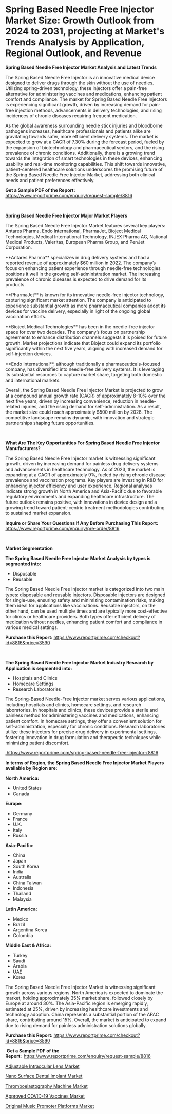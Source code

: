 <p><h1>Spring Based Needle Free Injector Market Size: Growth Outlook from 2024 to 2031, projecting at Market's Trends Analysis by Application, Regional Outlook, and Revenue</h1></p><p><strong>Spring Based Needle Free Injector Market Analysis and Latest Trends</strong></p>
<p><p>The Spring Based Needle Free Injector is an innovative medical device designed to deliver drugs through the skin without the use of needles. Utilizing spring-driven technology, these injectors offer a pain-free alternative for administering vaccines and medications, enhancing patient comfort and compliance. The market for Spring Based Needle Free Injectors is experiencing significant growth, driven by increasing demand for pain-free injection methods, advancements in delivery technologies, and rising incidences of chronic diseases requiring frequent medication.</p><p>As the global awareness surrounding needle stick injuries and bloodborne pathogens increases, healthcare professionals and patients alike are gravitating towards safer, more efficient delivery systems. The market is expected to grow at a CAGR of 7.30% during the forecast period, fueled by the expansion of biotechnology and pharmaceutical sectors, and the rising prevalence of chronic conditions. Additionally, there is a growing trend towards the integration of smart technologies in these devices, enhancing usability and real-time monitoring capabilities. This shift towards innovative, patient-centered healthcare solutions underscores the promising future of the Spring Based Needle Free Injector Market, addressing both clinical needs and patient preferences effectively.</p></p>
<p><strong>Get a Sample PDF of the Report:&nbsp;</strong> <a href="https://www.reportprime.com/enquiry/request-sample/8816?utm_campaign=8&utm_medium=2&utm_source=Github&utm_content=ia&utm_term=28112024&utm_id=spring-based-needle-free-injector">https://www.reportprime.com/enquiry/request-sample/8816</a></p>
<p>&nbsp;</p>
<p><strong>Spring Based Needle Free Injector Major Market Players</strong></p>
<p><p>The Spring Based Needle Free Injector Market features several key players: Antares Pharma, Endo International, PharmaJet, Bioject Medical Technologies, Medical International Technology, INJEX Pharma AG, National Medical Products, Valeritas, European Pharma Group, and PenJet Corporation.</p><p>**Antares Pharma** specializes in drug delivery systems and had a reported revenue of approximately $60 million in 2022. The company’s focus on enhancing patient experience through needle-free technologies positions it well in the growing self-administration market. The increasing prevalence of chronic diseases is expected to drive demand for its products.</p><p>**PharmaJet** is known for its innovative needle-free injector technology, capturing significant market attention. The company is anticipated to experience substantial growth as more pharmaceutical companies adopt its devices for vaccine delivery, especially in light of the ongoing global vaccination efforts.</p><p>**Bioject Medical Technologies** has been in the needle-free injector space for over two decades. The company’s focus on partnership agreements to enhance distribution channels suggests it is poised for future growth. Market projections indicate that Bioject could expand its portfolio significantly within the next five years, aligning with increased demand for self-injection devices.</p><p>**Endo International**, although traditionally a pharmaceuticals-focused company, has diversified into needle-free delivery systems. It is leveraging its substantial resources to capture market share, targeting both domestic and international markets.</p><p>Overall, the Spring Based Needle Free Injector Market is projected to grow at a compound annual growth rate (CAGR) of approximately 8-10% over the next five years, driven by increasing convenience, reduction in needle-related injuries, and the rising demand for self-administration. As a result, the market size could reach approximately $500 million by 2028. The competitive landscape remains dynamic, with innovation and strategic partnerships shaping future opportunities.</p></p>
<p>&nbsp;</p>
<p><strong>What Are The Key Opportunities For Spring Based Needle Free Injector Manufacturers?</strong></p>
<p><p>The Spring Based Needle Free Injector market is witnessing significant growth, driven by increasing demand for painless drug delivery systems and advancements in healthcare technology. As of 2023, the market is expanding at a CAGR of approximately 9%, fueled by rising chronic disease prevalence and vaccination programs. Key players are investing in R&D for enhancing injector efficiency and user experience. Regional analyses indicate strong growth in North America and Asia-Pacific due to favorable regulatory environments and expanding healthcare infrastructure. The future outlook remains positive, with innovations in device design and a growing trend toward patient-centric treatment methodologies contributing to sustained market expansion.</p></p>
<p><strong>Inquire or Share Your Questions If Any Before Purchasing This Report:</strong> <a href="https://www.reportprime.com/enquiry/pre-order/8816?utm_campaign=8&utm_medium=2&utm_source=Github&utm_content=ia&utm_term=28112024&utm_id=spring-based-needle-free-injector">https://www.reportprime.com/enquiry/pre-order/8816</a></p>
<p>&nbsp;</p>
<p><strong>Market Segmentation</strong></p>
<p><strong>The Spring Based Needle Free Injector Market Analysis by types is segmented into:</strong></p>
<p><ul><li>Disposable</li><li>Reusable</li></ul></p>
<p><p>The Spring Based Needle Free Injector market is categorized into two main types: disposable and reusable injectors. Disposable injectors are designed for single-use, ensuring safety and minimizing contamination risks, making them ideal for applications like vaccinations. Reusable injectors, on the other hand, can be used multiple times and are typically more cost-effective for clinics or healthcare providers. Both types offer efficient delivery of medication without needles, enhancing patient comfort and compliance in various medical settings.</p></p>
<p><strong>Purchase this Report:&nbsp;</strong><a href="https://www.reportprime.com/checkout?id=8816&price=3590&utm_campaign=8&utm_medium=2&utm_source=Github&utm_content=ia&utm_term=28112024&utm_id=spring-based-needle-free-injector">https://www.reportprime.com/checkout?id=8816&price=3590</a></p>
<p>&nbsp;</p>
<p><strong>The Spring Based Needle Free Injector Market Industry Research by Application is segmented into:</strong></p>
<p><ul><li>Hospitals and Clinics</li><li>Homecare Settings</li><li>Research Laboratories</li></ul></p>
<p><p>The Spring-Based Needle-Free Injector market serves various applications, including hospitals and clinics, homecare settings, and research laboratories. In hospitals and clinics, these devices provide a sterile and painless method for administering vaccines and medications, enhancing patient comfort. In homecare settings, they offer a convenient solution for self-administration, especially for chronic conditions. Research laboratories utilize these injectors for precise drug delivery in experimental settings, fostering innovation in drug formulation and therapeutic techniques while minimizing patient discomfort.</p></p>
<p><a href="https://www.reportprime.com/spring-based-needle-free-injector-r8816?utm_campaign=8&utm_medium=2&utm_source=Github&utm_content=ia&utm_term=28112024&utm_id=spring-based-needle-free-injector">&nbsp;https://www.reportprime.com/spring-based-needle-free-injector-r8816</a></p>
<p><strong>In terms of Region, the Spring Based Needle Free Injector Market Players available by Region are:</strong></p>
<p>
    <p> <strong> North America: </strong>
        <ul>
            <li>United States</li>
            <li>Canada</li>
        </ul>
        </p> 
    <p> <strong> Europe: </strong>
        <ul>
            <li>Germany</li>
            <li>France</li>
            <li>U.K.</li>
            <li>Italy</li>
            <li>Russia</li>
        </ul>
        </p> 
    <p> <strong> Asia-Pacific: </strong>
        <ul>
            <li>China</li>
            <li>Japan</li>
            <li>South Korea</li>
            <li>India</li>
            <li>Australia</li>
            <li>China Taiwan</li>
            <li>Indonesia</li>
            <li>Thailand</li>
            <li>Malaysia</li>
        </ul>
        </p> 
    <p> <strong> Latin America: </strong>
        <ul>
            <li>Mexico</li>
            <li>Brazil</li>
            <li>Argentina Korea</li>
            <li>Colombia</li>
        </ul>
        </p> 
    <p> <strong> Middle East & Africa: </strong>
        <ul>
            <li>Turkey</li>
            <li>Saudi</li>
            <li>Arabia</li>
            <li>UAE</li>
            <li>Korea</li>
        </ul>
    </p>
    </p>
<p><p>The Spring Based Needle Free Injector Market is witnessing significant growth across various regions. North America is expected to dominate the market, holding approximately 35% market share, followed closely by Europe at around 30%. The Asia-Pacific region is emerging rapidly, estimated at 25%, driven by increasing healthcare investments and technology adoption. China represents a substantial portion of the APAC share, contributing around 15%. Overall, the market is anticipated to expand due to rising demand for painless administration solutions globally.</p></p>
<p><strong>Purchase this Report: </strong><a href="https://www.reportprime.com/checkout?id=8816&price=3590&utm_campaign=8&utm_medium=2&utm_source=Github&utm_content=ia&utm_term=28112024&utm_id=spring-based-needle-free-injector">https://www.reportprime.com/checkout?id=8816&price=3590</a></p>
<p>&nbsp;<strong>Get a Sample PDF of the Report:&nbsp;&nbsp;</strong><a href="https://www.reportprime.com/enquiry/request-sample/8816?utm_campaign=8&utm_medium=2&utm_source=Github&utm_content=ia&utm_term=28112024&utm_id=spring-based-needle-free-injector">https://www.reportprime.com/enquiry/request-sample/8816</a></p>
<p><strong></strong></p>
<p><p><a href="https://github.com/AfsanaMia652/Market-Research-Report-List-1/blob/main/adjustable-intraocular-lens-market.md?utm_campaign=8&utm_medium=2&utm_source=Github&utm_content=ia&utm_term=28112024&utm_id=spring-based-needle-free-injector">Adjustable Intraocular Lens Market</a></p><p><a href="https://github.com/PeterParrish5/Market-Research-Report-List-7/blob/main/nano-surface-dental-implant-market.md?utm_campaign=8&utm_medium=2&utm_source=Github&utm_content=ia&utm_term=28112024&utm_id=spring-based-needle-free-injector">Nano Surface Dental Implant Market</a></p><p><a href="https://www.linkedin.com/pulse/thromboelastography-machine-market-report-in-depth-analysis-aojof?utm_campaign=8&utm_medium=2&utm_source=Github&utm_content=ia&utm_term=28112024&utm_id=spring-based-needle-free-injector">Thromboelastography Machine Market</a></p><p><a href="https://issuu.com/reportprime-2/docs/approved-covid-19-vaccines-market-s_6ccb4516eb2ad5?utm_campaign=8&utm_medium=2&utm_source=Github&utm_content=ia&utm_term=28112024&utm_id=spring-based-needle-free-injector">Approved COVID-19 Vaccines Market</a></p><p><a href="https://issuu.com/reportprime-2/docs/original-music-promoter-platforms-m_8c28b0a67490f1?utm_campaign=8&utm_medium=2&utm_source=Github&utm_content=ia&utm_term=28112024&utm_id=spring-based-needle-free-injector">Original Music Promoter Platforms Market</a></p></p>